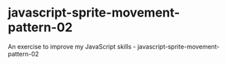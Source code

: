 # javascript-sprite-movement-pattern-02
An exercise to improve my JavaScript skills - javascript-sprite-movement-pattern-02
